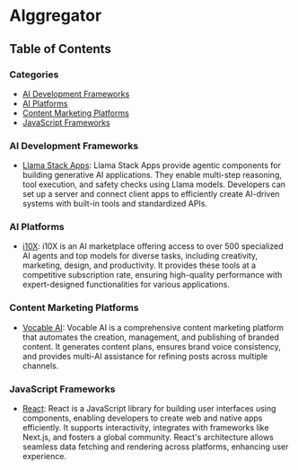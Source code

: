 # AIggregator

## Table of Contents

<!-- CATEGORY ANCHORS START -->
### Categories
- [AI Development Frameworks](#ai-development-frameworks)
- [AI Platforms](#ai-platforms)
- [Content Marketing Platforms](#content-marketing-platforms)
- [JavaScript Frameworks](#javascript-frameworks)
<!-- CATEGORY ANCHORS END -->

### AI Development Frameworks
- [Llama Stack Apps](https://github.com/llamastack/llama-stack-apps): Llama Stack Apps provide agentic components for building generative AI applications. They enable multi-step reasoning, tool execution, and safety checks using Llama models. Developers can set up a server and connect client apps to efficiently create AI-driven systems with built-in tools and standardized APIs.

### AI Platforms
- [i10X](https://i10x.ai/): i10X is an AI marketplace offering access to over 500 specialized AI agents and top models for diverse tasks, including creativity, marketing, design, and productivity. It provides these tools at a competitive subscription rate, ensuring high-quality performance with expert-designed functionalities for various applications.

### Content Marketing Platforms
- [Vocable AI](https://vocable.ai/): Vocable AI is a comprehensive content marketing platform that automates the creation, management, and publishing of branded content. It generates content plans, ensures brand voice consistency, and provides multi-AI assistance for refining posts across multiple channels.

### JavaScript Frameworks
- [React](https://react.dev): React is a JavaScript library for building user interfaces using components, enabling developers to create web and native apps efficiently. It supports interactivity, integrates with frameworks like Next.js, and fosters a global community. React's architecture allows seamless data fetching and rendering across platforms, enhancing user experience.